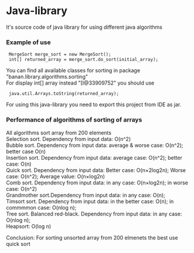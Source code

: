 # Java-library
It's source code of java library for using different java algorithms
<h3>Example of use</h3>
  
     MergeSort merge_sort = new MergeSort();
     int[] returned_array = merge_sort.do_sort(initial_array);
     
You can find all available classes for sorting in package "banan.library.algorithms.sorting"<br>
For display int[] array instead "[I@33909752" you should use 

     java.util.Arrays.toString(returned_array);

For using this java-library you need to export this project from IDE as jar.

<h3>Performance of algorithms of sorting of arrays</h3>
All algorithms sort array from 200 elements
<br>
Selection sort.  Dependency from input data: O(n^2) <br>
Bubble sort.     Dependency from input data:    average & worse case: O(n^2); better case O(n)<br>
Insertion sort.  Dependency from input data: average case: O(n^2); better case: O(n)<br>
Quick sort.      Dependency from input data: Better case: O(n×2log2n); Worse case: O(n^2); Average value: O(n×log2n)<br>
Comb sort.       Dependency from input data: in any case: O(n×log2n); in worse case: O(n^2)<br>
Grandmother sort.Dependency from input data: in any case: O(n);<br>
Timsort sort.    Dependency from input data: in the better case: O(n); in commmmon case: O(nlog n);<br>
Tree sort. Balanced red-black. Dependency from input data: in any case: O(nlog n);<br>
Heapsort: O(log n)<br>

Conclusion: For sorting unsorted array from 200 elmenets the best use quick sort<br>

